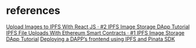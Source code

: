 # references
[Upload Images to IPFS With React JS · #2 IPFS Image Storage DApp Tutorial](https://www.youtube.com/watch?v=KkjAktAA4M4)
[IPFS File Uploads With Ethereum Smart Contracts · #1 IPFS Image Storage DApp Tutorial](https://www.youtube.com/watch?v=SkMH0WeRYtg)
[Deploying a DAPP’s frontend using IPFS and Pinata SDK](https://medium.com/hackernoon/deploying-a-dapps-frontend-using-ipfs-and-pinata-sdk-b0f975381b32)

# 

